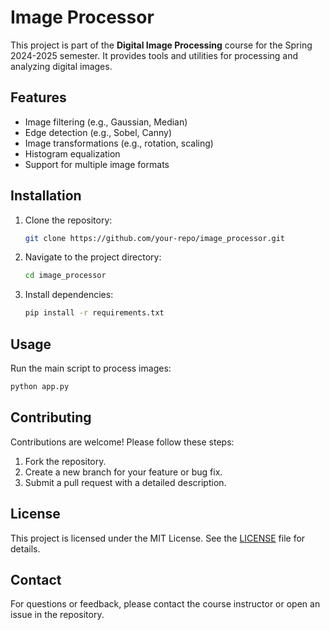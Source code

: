 # Image Processor

This project is part of the **Digital Image Processing** course for the Spring 2024-2025 semester. It provides tools and utilities for processing and analyzing digital images.

## Features
- Image filtering (e.g., Gaussian, Median)
- Edge detection (e.g., Sobel, Canny)
- Image transformations (e.g., rotation, scaling)
- Histogram equalization
- Support for multiple image formats

## Installation
1. Clone the repository:
    ```bash
    git clone https://github.com/your-repo/image_processor.git
    ```
2. Navigate to the project directory:
    ```bash
    cd image_processor
    ```
3. Install dependencies:
    ```bash
    pip install -r requirements.txt
    ```

## Usage
Run the main script to process images:
```bash
python app.py
```

## Contributing
Contributions are welcome! Please follow these steps:
1. Fork the repository.
2. Create a new branch for your feature or bug fix.
3. Submit a pull request with a detailed description.

## License
This project is licensed under the MIT License. See the [LICENSE](LICENSE) file for details.

## Contact
For questions or feedback, please contact the course instructor or open an issue in the repository.